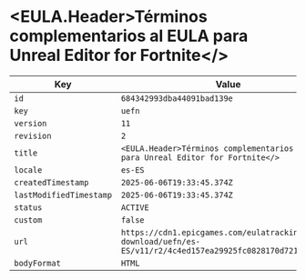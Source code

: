 # <EULA.Header>Términos complementarios al EULA para Unreal Editor for Fortnite</>

| Key | Value |
| --- | ----- |
| `id` | `684342993dba44091bad139e` |
| `key` | `uefn` |
| `version` | `11` |
| `revision` | `2` |
| `title` | `<EULA.Header>Términos complementarios al EULA para Unreal Editor for Fortnite</>` |
| `locale` | `es-ES` |
| `createdTimestamp` | `2025-06-06T19:33:45.374Z` |
| `lastModifiedTimestamp` | `2025-06-06T19:33:45.374Z` |
| `status` | `ACTIVE` |
| `custom` | `false` |
| `url` | `https://cdn1.epicgames.com/eulatracking-download/uefn/es-ES/v11/r2/4c4ed157ea29925fc0828170d7215abc.pdf` |
| `bodyFormat` | `HTML` |
